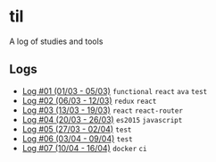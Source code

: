 # til
A log of studies and tools

## Logs

- [Log #01 (01/03 - 05/03)](https://github.com/grvcoelho/log/blob/master/logs/01.md) `functional` `react` `ava` `test`
- [Log #02 (06/03 - 12/03)](https://github.com/grvcoelho/log/blob/master/logs/02.md) `redux` `react`
- [Log #03 (13/03 - 19/03)](https://github.com/grvcoelho/log/blob/master/logs/03.md) `react` `react-router`
- [Log #04 (20/03 - 26/03)](https://github.com/grvcoelho/log/blob/master/logs/04.md) `es2015` `javascript`
- [Log #05 (27/03 - 02/04)](https://github.com/grvcoelho/log/blob/master/logs/05.md) `test`
- [Log #06 (03/04 - 09/04)](https://github.com/grvcoelho/log/blob/master/logs/06.md) `test`
- [Log #07 (10/04 - 16/04)](https://github.com/grvcoelho/log/blob/master/logs/07.md) `docker` `ci`
